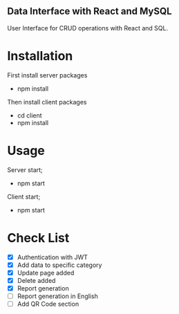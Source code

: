 ## Data Interface with React and MySQL

User Interface for CRUD operations with React and SQL.

# Installation
First install server packages
- <shell>npm install</shell>
    
Then install client packages
- <shell>cd client</shell>
- <shell>npm install</shell>

# Usage
Server start;

- <shell>npm start</shell>

Client start;

- <shell>npm start</shell>

# Check List

- [X] Authentication with JWT 
- [X] Add data to specific category
- [X] Update page added
- [X] Delete added
- [X] Report generation
- [ ] Report generation in English
- [ ] Add QR Code section 